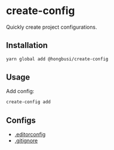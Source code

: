 # create-config

Quickly create project configurations.

## Installation

``` bash
yarn global add @hongbusi/create-config
```

## Usage

Add config:

``` bash
create-config add
```

## Configs

- [.editorconfig](./bin/configs-template/editorconfig)
- [.gitignore](./bin/config-template/gitignore)